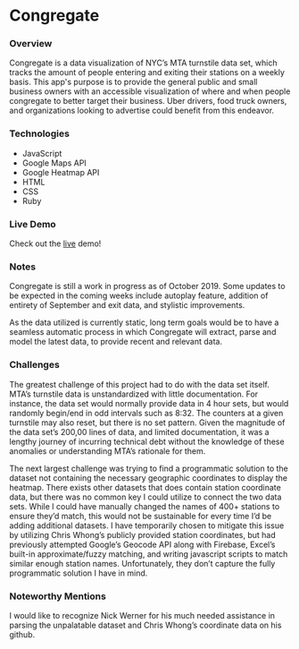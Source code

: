 # Congregate

### Overview
Congregate is a data visualization of NYC’s MTA turnstile data set, which tracks the amount of people entering and exiting their stations on a weekly basis. This app's purpose is to provide the general public and small business owners with an accessible visualization of where and when people congregate to better target their business. Uber drivers, food truck owners, and organizations looking to advertise could benefit from this endeavor. 

### Technologies
* JavaScript
* Google Maps API
* Google Heatmap API
* HTML
* CSS
* Ruby

### Live Demo
Check out the [live](https://mikolas2788.github.io/Congregate/) demo!

### Notes
Congregate is still a work in progress as of October 2019. Some updates to be expected in the coming weeks include autoplay feature, addition of entirety of September and exit data, and stylistic improvements. 

As the data utilized is currently static, long term goals would be to have a seamless automatic process in which Congregate will extract, parse and model the latest data, to provide recent and relevant data. 

### Challenges
The greatest challenge of this project had to do with the data set itself. MTA’s turnstile data is unstandardized with little documentation. For instance, the data set would normally provide data in 4 hour sets, but would randomly begin/end in odd intervals such as 8:32. The counters at a given turnstile may also reset, but there is no set pattern. Given the magnitude of the data set’s 200,00 lines of data, and limited documentation, it was a lengthy journey of incurring technical debt without the knowledge of these anomalies or understanding MTA’s rationale for them. 

The next largest challenge was trying to find a programmatic solution to the dataset not containing the necessary geographic coordinates to display the heatmap. There exists other datasets that does contain station coordinate data, but there was no common key I could utilize to connect the two data sets. While I could have manually changed the names of 400+ stations to ensure they’d match, this would not be sustainable for every time I’d be adding additional datasets. I have temporarily chosen to mitigate this issue by utilizing Chris Whong’s publicly provided station coordinates, but had previously attempted Google’s Geocode API along with Firebase, Excel’s built-in approximate/fuzzy matching, and writing javascript scripts to match similar enough station names. Unfortunately, they don’t capture the fully programmatic solution I have in mind. 


### Noteworthy Mentions
I would like to recognize Nick Werner for his much needed assistance in parsing the unpalatable dataset and Chris Whong’s coordinate data on his github.


